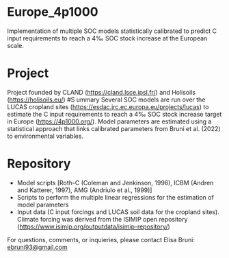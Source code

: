 # Europe_4p1000
Implementation of multiple SOC models statistically calibrated to predict C input requirements to reach a 4‰ SOC stock increase at the European scale.
# Project
Project founded by CLAND (https://cland.lsce.ipsl.fr/) and Holisoils (https://holisoils.eu/)
#S ummary
Several SOC models are run over the LUCAS cropland sites (https://esdac.jrc.ec.europa.eu/projects/lucas) to estimate the C input requirements to reach a 4‰ SOC stock increase target in Europe (https://4p1000.org/).
Model parameters are estimated using a statistical approach that links calibrated parameters from Bruni et al. (2022) to environmental variables.
# Repository
- Model scripts [Roth-C (Coleman and Jenkinson, 1996), ICBM (Andren and Katterer, 1997), AMG (Andriulo et al., 1999)]
- Scripts to perform the multiple linear regressions for the estimation of model parameters
- Input data (C input forcings and LUCAS soil data for the cropland sites). Climate forcing was derived from the ISIMIP open repository (https://www.isimip.org/outputdata/isimip-repository/)

For questions, comments, or inquieries, please contact Elisa Bruni: ebruni93@gmail.com
